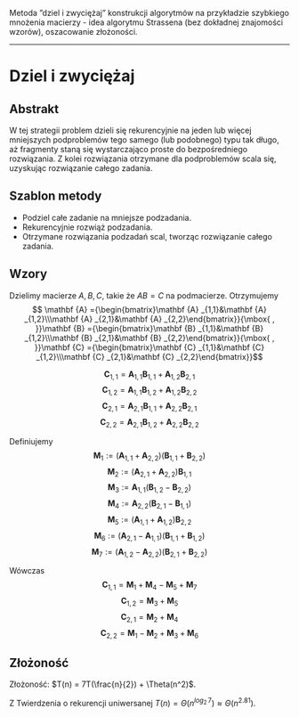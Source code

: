 Metoda ”dziel i zwyciężaj” konstrukcji algorytmów na przykładzie szybkiego
mnożenia macierzy - idea algorytmu Strassena (bez dokładnej znajomości wzorów), oszacowanie złożoności.

---

# Dziel i zwyciężaj

## Abstrakt
W tej strategii problem dzieli się rekurencyjnie na jeden lub więcej mniejszych podproblemów tego samego (lub podobnego) typu tak długo, aż fragmenty staną się wystarczająco proste do bezpośredniego rozwiązania. Z kolei rozwiązania otrzymane dla podproblemów scala się, uzyskując rozwiązanie całego zadania.

## Szablon metody
* Podziel całe zadanie na mniejsze podzadania.
* Rekurencyjnie rozwiąż podzadania.
* Otrzymane rozwiązania podzadań scal, tworząc rozwiązanie całego zadania.

## Wzory
Dzielimy macierze $A,B,C$, takie że $AB=C$ na podmacierze. Otrzymujemy 
$$ \mathbf {A} ={\begin{bmatrix}\mathbf {A} _{1,1}&\mathbf {A} _{1,2}\\\mathbf {A} _{2,1}&\mathbf {A} _{2,2}\end{bmatrix}}{\mbox{ , }}\mathbf {B} ={\begin{bmatrix}\mathbf {B} _{1,1}&\mathbf {B} _{1,2}\\\mathbf {B} _{2,1}&\mathbf {B} _{2,2}\end{bmatrix}}{\mbox{ , }}\mathbf {C} ={\begin{bmatrix}\mathbf {C} _{1,1}&\mathbf {C} _{1,2}\\\mathbf {C} _{2,1}&\mathbf {C} _{2,2}\end{bmatrix}}$$

$$\mathbf {C} _{1,1}=\mathbf {A} _{1,1}\mathbf {B} _{1,1}+\mathbf {A} _{1,2}\mathbf {B} _{2,1}$$
$$\mathbf {C} _{1,2}=\mathbf {A} _{1,1}\mathbf {B} _{1,2}+\mathbf {A} _{1,2}\mathbf {B} _{2,2}$$
$$\mathbf {C} _{2,1}=\mathbf {A} _{2,1}\mathbf {B} _{1,1}+\mathbf {A} _{2,2}\mathbf {B} _{2,1}$$
$$\mathbf {C} _{2,2}=\mathbf {A} _{2,1}\mathbf {B} _{1,2}+\mathbf {A} _{2,2}\mathbf {B} _{2,2}$$

Definiujemy
$$\mathbf {M} _{1}:=(\mathbf {A} _{1,1}+\mathbf {A} _{2,2})(\mathbf {B} _{1,1}+\mathbf {B} _{2,2})$$
$$\mathbf{M} _{2}:=(\mathbf {A} _{2,1}+\mathbf {A} _{2,2})\mathbf {B} _{1,1}$$
$$\mathbf {M} _{3}:=\mathbf {A} _{1,1}(\mathbf {B} _{1,2}-\mathbf {B} _{2,2})$$
$$\mathbf {M} _{4}:=\mathbf {A} _{2,2}(\mathbf {B} _{2,1}-\mathbf {B} _{1,1})$$
$$\mathbf {M} _{5}:=(\mathbf {A} _{1,1}+\mathbf {A} _{1,2})\mathbf {B} _{2,2}$$
$$\mathbf {M} _{6}:=(\mathbf {A} _{2,1}-\mathbf {A} _{1,1})(\mathbf {B} _{1,1}+\mathbf {B} _{1,2})$$
$$\mathbf {M} _{7}:=(\mathbf {A} _{1,2}-\mathbf {A} _{2,2})(\mathbf {B} _{2,1}+\mathbf {B} _{2,2})$$

Wówczas
$$\mathbf {C} _{1,1}=\mathbf {M} _{1}+\mathbf {M} _{4}-\mathbf {M} _{5}+\mathbf {M} _{7}$$
$$\mathbf {C} _{1,2}=\mathbf {M} _{3}+\mathbf {M} _{5}$$
$$\mathbf {C} _{2,1}=\mathbf {M} _{2}+\mathbf {M} _{4}$$
$$\mathbf {C} _{2,2}=\mathbf {M} _{1}-\mathbf {M} _{2}+\mathbf {M} _{3}+\mathbf {M} _{6}$$

## Złożoność

Złożoność: $T(n) = 7T(\frac{n}{2}) + \Theta(n^2)$.

Z Twierdzenia o rekurencji uniwersanej $T(n) = \Theta(n^{log_2\, 7}) \approx \Theta(n^{2.81})$.
